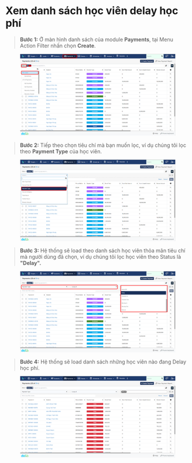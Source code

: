 # Xem danh sách học viên delay học phí

> **Bước 1:**&#x20;
> Ở màn hình danh sách của module **Payments**, tại Menu Action Filter nhấn chọn **Create**.

<figure><img src="../../../.gitbook/assets/image (53) (2).png" alt=""><figcaption></figcaption></figure>

> **Bước 2:** Tiếp theo chọn tiêu chí mà bạn muốn lọc, ví dụ chúng tôi lọc theo **Payment Type** của học viên.&#x20;

<figure><img src="../../../.gitbook/assets/image (61).png" alt=""><figcaption></figcaption></figure>

> **Bước 3:** Hệ thống sẽ load theo danh sách học viên thỏa mãn tiêu chí mà người dùng đã chọn, ví dụ chúng tôi lọc học viên theo Status là **"Delay".**

<figure><img src="../../../.gitbook/assets/image (67).png" alt=""><figcaption></figcaption></figure>

> **Bước 4:** Hệ thống sẽ load danh sách những học viên nào đang Delay học phí.

<figure><img src="../../../.gitbook/assets/image (65).png" alt=""><figcaption></figcaption></figure>
